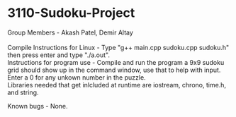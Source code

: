 # 3110-Sudoku-Project
 Group Members - Akash Patel, Demir Altay<br /><br />
 Compile Instructions for Linux - Type "g++ main.cpp sudoku.cpp sudoku.h" then press enter and type "./a.out".<br />
 Instructions for program use - Compile and run the program a 9x9 sudoku grid should show up in the command window, use that to help with input. Enter a 0 for any unkown  number in the puzzle.<br />
 Libraries needed that get inlcluded at runtime are iostream, chrono, time.h, and string.<br />

 Known bugs - None.
 
